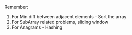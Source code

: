 Remember:

1. For Min diff between adjacent elements - Sort the array
2. For SubArray related problems, sliding window
3. For Anagrams - Hashing

